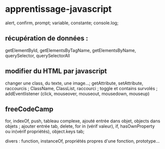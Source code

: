 # apprentissage-javascript

alert, confirm, prompt;
variable, constante;
console.log;

## récupération de données :

getElementById, getElementsByTagName, getElementsByName, querySelector, querySelectorAll

## modifier du HTML par javascript

changer une class, du texte, une image...; getAttribute, setAttribute, raccourcis ; 
ClassName, ClassList, raccourci ; toggle et contains survolés ; 
addEventlistener (click, mouseover, mouseout, mousedown, mouseup)

## freeCodeCamp

for, indexOf, push, tableau complexe, ajouté entrée dans objet, objects dans objets ;
ajouter entrée tab, delete, for in (vérif valeur), if, hasOwnProperty ou in(vérif propriétés), object.keys tab;

divers : function, instanceOf, propriétés propres d'une fonction, prototype...
